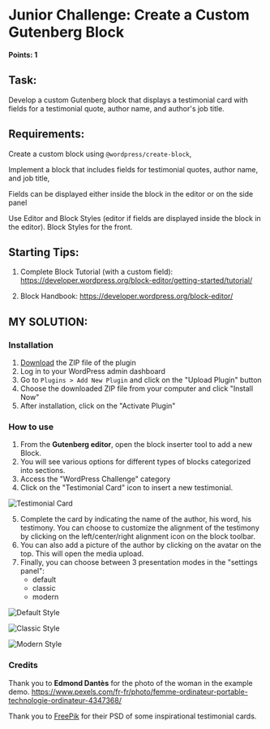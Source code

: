 # Junior Challenge: Create a Custom Gutenberg Block

**Points: 1**

## Task:

Develop a custom Gutenberg block that displays a testimonial card with fields for a testimonial quote, author name, and
author's job title.

## Requirements:

Create a custom block using `@wordpress/create-block`,

Implement a block that includes fields for testimonial quotes, author name, and job title,

Fields can be displayed either inside the block in the editor or on the side panel

Use Editor and Block Styles (editor if fields are displayed inside the block in the editor). Block Styles for the front.

## Starting Tips:

1. Complete Block Tutorial (with a custom field): https://developer.wordpress.org/block-editor/getting-started/tutorial/

2. Block Handbook: https://developer.wordpress.org/block-editor/

## MY SOLUTION:

### Installation

1. [Download](./dist/testimonial-card.zip) the ZIP file of the plugin
2. Log in to your WordPress admin dashboard
3. Go to `Plugins > Add New Plugin` and click on the "Upload Plugin" button
4. Choose the downloaded ZIP file from your computer and click "Install Now"
5. After installation, click on the "Activate Plugin"

### How to use

1. From the **Gutenberg editor**, open the block inserter tool to add a new Block.
2. You will see various options for different types of blocks categorized into sections.
3. Access the "WordPress Challenge" category
4. Click on the "Testimonial Card" icon to insert a new testimonial.

![Testimonial Card](/docs/testimonial_card_icon.png/)

5. Complete the card by indicating the name of the author, his word, his testimony. You can choose to customize the
   alignment of the testimony by clicking on the left/center/right alignment icon on the block toolbar.
6. You can also add a picture of the author by clicking on the avatar on the top. This will open the media upload.
7. Finally, you can choose between 3 presentation modes in the "settings panel":
   - default
   - classic
   - modern

![Default Style](/docs/card_style_01.png/)

![Classic Style](/docs/card_style_02.png/)

![Modern Style](/docs/card_style_03.png/)

### Credits
Thank you to **Edmond Dantès** for the photo of the woman in the example demo.
https://www.pexels.com/fr-fr/photo/femme-ordinateur-portable-technologie-ordinateur-4347368/

Thank you to [FreePik](https://www.freepik.com) for their PSD of some inspirational testimonial cards. 